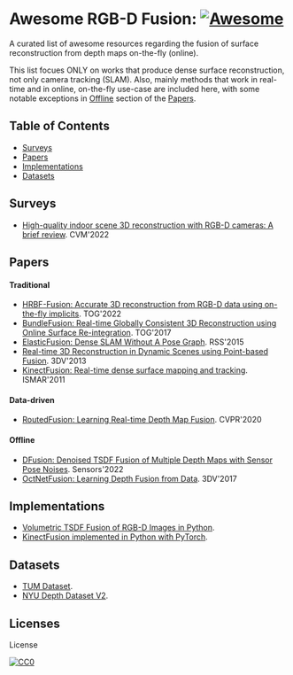# Awesome RGB-D Fusion: [![Awesome](https://cdn.rawgit.com/sindresorhus/awesome/d7305f38d29fed78fa85652e3a63e154dd8e8829/media/badge.svg)](https://github.com/sindresorhus/awesome)
A curated list of awesome resources regarding the fusion of surface reconstruction from depth maps on-the-fly (online). 

This list focues ONLY on works that produce dense surface reconstruction, not only camera tracking (SLAM). Also, mainly methods that work in real-time and in online, on-the-fly use-case are included here, with some notable exceptions in [Offline](#offline) section of the [Papers](#papers). 

## Table of Contents

 - [Surveys](#surveys)
 - [Papers](#papers)
 - [Implementations](#implementations)
 - [Datasets](#datasets)

## Surveys
* [High-quality indoor scene 3D reconstruction with RGB-D cameras: A brief review](https://dc.tsinghuajournals.com/computational-visual-media/vol8/iss3/3/). CVM'2022

## Papers

#### Traditional
* [HRBF-Fusion: Accurate 3D reconstruction from RGB-D data using on-the-fly implicits](https://arxiv.org/abs/2202.01829). TOG'2022
* [BundleFusion: Real-time Globally Consistent 3D Reconstruction using Online Surface Re-integration](http://graphics.stanford.edu/projects/bundlefusion/). TOG'2017
* [ElasticFusion: Dense SLAM Without A Pose Graph](https://www.imperial.ac.uk/dyson-robotics-lab/downloads/elastic-fusion/). RSS'2015
* [Real-time 3D Reconstruction in Dynamic Scenes using Point-based Fusion](https://reality.cs.ucl.ac.uk/projects/kinect/keller13realtime.html). 3DV'2013
* [KinectFusion: Real-time dense surface mapping and tracking](https://www.microsoft.com/en-us/research/wp-content/uploads/2016/02/ismar2011.pdf). ISMAR'2011

#### Data-driven
* [RoutedFusion: Learning Real-time Depth Map Fusion](https://www.silvanweder.com/publications/routed-fusion/). CVPR'2020


#### Offline
* [DFusion: Denoised TSDF Fusion of Multiple Depth Maps with Sensor Pose Noises](https://www.researchgate.net/publication/358758460_DFusion_Denoised_TSDF_Fusion_of_Multiple_Depth_Maps_with_Sensor_Pose_Noises). Sensors'2022
* [OctNetFusion: Learning Depth Fusion from Data](https://github.com/griegler/octnetfusion). 3DV'2017


## Implementations
* [Volumetric TSDF Fusion of RGB-D Images in Python](https://github.com/andyzeng/tsdf-fusion-python).
* [KinectFusion implemented in Python with PyTorch](https://github.com/JingwenWang95/KinectFusion).

## Datasets
* [TUM Dataset](https://vision.in.tum.de/data/datasets/rgbd-dataset/download).
* [NYU Depth Dataset V2](https://cs.nyu.edu/~silberman/datasets/nyu_depth_v2.html/).

## Licenses
License

[![CC0](http://i.creativecommons.org/p/zero/1.0/88x31.png)](http://creativecommons.org/publicdomain/zero/1.0/)
